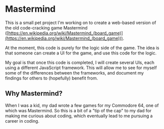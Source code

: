 # Mastermind

This is a small pet project I'm working on to create a web-based version of the old code-cracking game Mastermind ([https://en.wikipedia.org/wiki/Mastermind_(board_game)](https://en.wikipedia.org/wiki/Mastermind_(board_game))).

At the moment, this code is purely for the logic side of the game. The idea is that someone can create a UI for the game, and use this code for the logic.

My goal is that once this code is completed, I will create several UIs, each using a different JavaScript framework. This will allow me to see for myself some of the differences between the frameworks, and document my findings for others to (hopefully) benefit from.

## Why Mastermind?

When I was a kid, my dad wrote a few games for my Commodore 64, one of which was Mastermind. So this is a bit of a "tip of the cap" to my dad for making me curious about coding, which eventually lead to me pursuing a career in coding.
